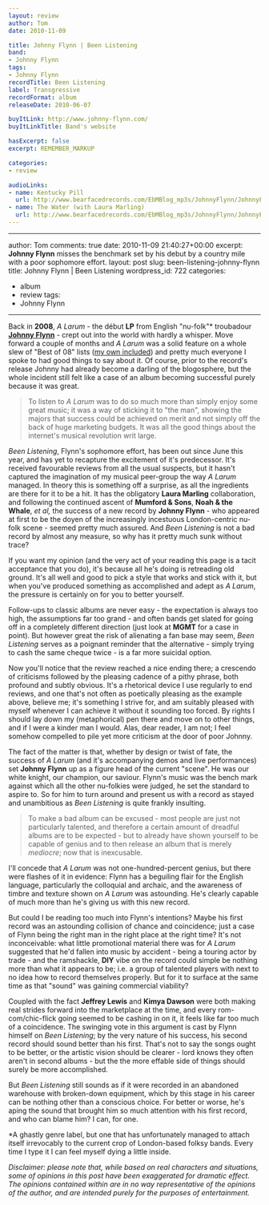 ```yaml
---
layout: review
author: Tom
date: 2010-11-09

title: Johnny Flynn | Been Listening
band:
- Johnny Flynn
tags:
- Johnny Flynn
recordTitle: Been Listening
label: Transgressive
recordFormat: album
releaseDate: 2010-06-07

buyItLink: http://www.johnny-flynn.com/
buyItLinkTitle: Band's website

hasExcerpt: false
excerpt: REMEMBER_MARKUP

categories:
- review

audioLinks:
- name: Kentucky Pill
  url: http://www.bearfacedrecords.com/EbMBlog_mp3s/JohnnyFlynn/JohnnyFlynn_KentuckyPill.mp3
- name: The Water (with Laura Marling)
  url: http://www.bearfacedrecords.com/EbMBlog_mp3s/JohnnyFlynn/JohnnyFlynn_TheWater.mp3
---
```


---
author: Tom
comments: true
date: 2010-11-09 21:40:27+00:00
excerpt: <strong>Johnny Flynn</strong> misses the benchmark set by his debut by a
  country mile with a poor sophomore effort.
layout: post
slug: been-listening-johnny-flynn
title: Johnny Flynn | Been Listening
wordpress_id: 722
categories:
- album
- review
tags: 
- Johnny Flynn
---

Back in **2008**, _A Larum_ - the début **LP** from English "nu-folk"\* troubadour [**Johnny Flynn**](http://www.johnny-flynn.com/) - crept out into the world with hardly a whisper. Move forward a couple of months and _A Larum_ was a solid feature on a whole slew of "Best of 08" lists ([my own included](http://eatenbymonsters.wordpress.com/2008/12/)) and pretty much everyone I spoke to had good things to say about it. Of course, prior to the record's release Johnny had already become a darling of the blogosphere, but the whole incident still felt like a case of an album becoming successful purely because it was great.

> To listen to _A Larum_ was to do so much more than simply enjoy some great music; it was a way of sticking it to "the man", showing the majors that success could be achieved on merit and not simply off the back of huge marketing budgets. It was all the good things about the internet's musical revolution writ large.

_Been Listening_, Flynn's sophomore effort, has been out since June this year, and has yet to recapture the excitement of it's predecessor. It's received favourable reviews from all the usual suspects, but it hasn't captured the imagination of my musical peer-group the way _A Larum_ managed. In theory this is something off a surprise, as all the ingredients are there for it to be a hit. It has the obligatory **Laura Marling** collaboration, and following the continued ascent of **Mumford & Sons**, **Noah & the Whale**, _et al,_ the success of a new record by **Johnny Flynn** - who appeared at first to be the doyen of the increasingly incestuous London-centric nu-folk scene - seemed pretty much assured. And _Been Listening_ is not a bad record by almost any measure, so why has it pretty much sunk without trace?

If you want my opinion (and the very act of your reading this page is a tacit acceptance that you do), it's because all he's doing is retreading old ground. It's all well and good to pick a style that works and stick with it, but when you've produced something as accomplished and adept as _A Larum_, the pressure is certainly on for you to better yourself.

Follow-ups to classic albums are never easy - the expectation is always too high, the assumptions far too grand - and often bands get slated for going off in a completely different direction (just look at **MGMT** for a case in point). But however great the risk of alienating a fan base may seem, _Been Listening_ serves as a poignant reminder that the alternative - simply trying to cash the same cheque twice - is a far more suicidal option.

Now you'll notice that the review reached a nice ending there; a crescendo of criticisms followed by the pleasing cadence of a pithy phrase, both profound and subtly obvious. It's a rhetorical device I use regularly to end reviews, and one that's not often as poetically pleasing as the example above, believe me; it's something I strive for, and am suitably pleased with myself whenever I can achieve it without it sounding too forced. By rights I should lay down my (metaphorical) pen there and move on to other things, and if I were a kinder man I would. Alas, dear reader, I am not; I feel somehow compelled to pile yet more criticism at the door of poor Johnny.

The fact of the matter is that, whether by design or twist of fate, the success of _A Larum_ (and it's accompanying demos and live performances) set **Johnny Flynn** up as a figure head of the current "scene". He was our white knight, our champion, our saviour. Flynn's music was the bench mark against which all the other nu-folkies were judged, he set the standard to aspire to. So for him to turn around and present us with a record as stayed and unambitious as _Been Listening_ is quite frankly insulting.

> To make a bad album can be excused - most people are just not particularly talented, and therefore a certain amount of dreadful albums are to be expected - but to already have shown yourself to be capable of genius and to then release an album that is merely _mediocre_; now that is inexcusable.

I'll concede that _A Larum_ was not one-hundred-percent genius, but there were flashes of it in evidence: Flynn has a beguiling flair for the English language, particularly the colloquial and archaic, and the awareness of timbre and texture shown on _A Larum_ was astounding. He's clearly capable of much more than he's giving us with this new record.

But could I be reading too much into Flynn's intentions? Maybe his first record was an astounding collision of chance and coincidence; just a case of Flynn being the right man in the right place at the right time? It's not inconceivable: what little promotional material there was for _A Larum_ suggested that he'd fallen into music by accident - being a touring actor by trade - and the ramshackle, **DIY** vibe on the record could simple be nothing more than what it appears to be; i.e. a group of talented players with next to no idea how to record themselves properly. But for it to surface at the same time as that "sound" was gaining commercial viability?

Coupled with the fact **Jeffrey Lewis** and **Kimya Dawson** were both making real strides forward into the marketplace at the time, and every rom-com/chic-flick going seemed to be cashing in on it, it feels like far too much of a coincidence. The swinging vote in this argument is cast by Flynn himself on _Been Listening_; by the very nature of his success, his second record should sound better than his first. That's not to say the songs ought to be better, or the artistic vision should be clearer - lord knows they often aren't in second albums - but the the more effable side of things should surely be more accomplished.

But _Been Listening_ still sounds as if it were recorded in an abandoned warehouse with broken-down equipment, which by this stage in his career can be nothing other than a conscious choice. For better or worse, he's aping the sound that brought him so much attention with his first record, and who can blame him? I can, for one.

\*A ghastly genre label, but one that has unfortunately managed to attach itself irrevocably to the current crop of London-based folksy bands. Every time I type it I can feel myself dying a little inside.

_Disclaimer: please note that, while based on real characters and situations, some of opinions in this post have been exaggerated for dramatic effect. The opinions contained within are in no way representative of the opinions of the author, and are intended purely for the purposes of entertainment._
